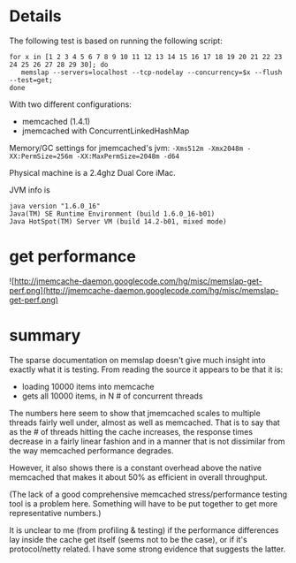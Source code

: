 # Details #

The following test is based on running the following script:

```
for x in [1 2 3 4 5 6 7 8 9 10 11 12 13 14 15 16 17 18 19 20 21 22 23 24 25 26 27 28 29 30]; do 
   memslap --servers=localhost --tcp-nodelay --concurrency=$x --flush --test=get; 
done
```

With two different configurations:

  * memcached (1.4.1)
  * jmemcached with ConcurrentLinkedHashMap

Memory/GC settings for jmemcached's jvm: `-Xms512m -Xmx2048m -XX:PermSize=256m -XX:MaxPermSize=2048m -d64`

Physical machine is a 2.4ghz Dual Core iMac.

JVM info is
```
java version "1.6.0_16"
Java(TM) SE Runtime Environment (build 1.6.0_16-b01)
Java HotSpot(TM) Server VM (build 14.2-b01, mixed mode)
```


# get performance #

![http://jmemcache-daemon.googlecode.com/hg/misc/memslap-get-perf.png](http://jmemcache-daemon.googlecode.com/hg/misc/memslap-get-perf.png)

# summary #

The sparse documentation on memslap doesn't give much insight into exactly what it is testing. From reading the source it appears to be that it is:

  * loading 10000 items into memcache
  * gets all 10000 items, in N # of concurrent threads

The numbers here seem to show that jmemcached scales to multiple threads fairly well under, almost as well as memcached.  That is to say that as the # of threads hitting the cache increases, the response times decrease in a fairly linear fashion and in a manner that is not dissimilar from the way memcached performance degrades.

However, it also shows there is a constant overhead above the native memcached that makes it about 50% as efficient in overall throughput.

(The lack of a good comprehensive memcached stress/performance testing tool is a problem here. Something will have to be put together to get more representative numbers.)

It is unclear to me (from profiling & testing) if the performance differences lay inside the cache get itself (seems not to be the case), or if it's protocol/netty related. I have some strong evidence that suggests the latter.